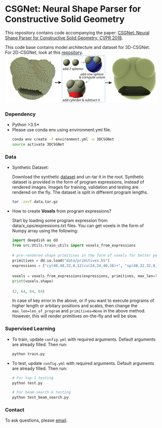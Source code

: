 # CSGNet: Neural Shape Parser for Constructive Solid Geometry
This repository contains code accompanying the paper: [CSGNet: Neural Shape Parser for Constructive Solid Geometry, CVPR 2018](https://arxiv.org/abs/1712.08290).

This code base contains model architecture and dataset for 3D-CSGNet. For 2D-CSGNet, look at this [repository](https://github.com/Hippogriff/CSGNet).
![](image.png)


### Dependency
- Python >3.5*
- Please use conda env using environment.yml file.
  ```bash
  conda env create -f environment.yml -n 3DCSGNet
  source activate 3DCSGNet
  ```

### Data
- Synthetic Dataset:

    Download the synthetic [dataset](https://www.dropbox.com/s/kq7ackfn6uo6ml8/data.tar.gz) and un-tar it in the root. Synthetic dataset is provided in the form of program expressions, instead of rendered images. Images for training, validation and testing are rendered on the fly. The dataset is split in different program lengths.
    ```bash
    tar -zxvf data.tar.gz
    ```

- How to create **Voxels** from program expressions?

    Start by loading some program expression from data/x_ops/expressions.txt files. You can get voxels in the form of Numpy array using the following:
    ```python
    import deepdish as dd
    from src.Utils.train_utils import voxels_from_expressions

    # pre-rendered shape primitives in the form of voxels for better performance
    primitives = dd.io.load("data/primitives.h5")
    expressions = ["cy(48,48,32,8,12)cu(24,24,40,28)+", "sp(48,32,32,8,12)cu(24,24,40,28)+"]

    voxels = voxels_from_expressions(expressions, primitives, max_len=7)
    print(voxels.shape)

    (2, 64, 64, 64)
    ```

    In case of key error in the above, or if you want to execute programs of higher length or arbitary positions and scales, then change the `max_len=len_of_program` and `primitives=None` in the above method. However, this will render primitives on-the-fly and will be slow.

### Supervised Learning
- To train, update `config.yml` with required arguments. Default arguments are already filled. Then run:
    ```python
    python train.py
    ```

- To test, update `config.yml` with required arguments. Default arguments are already filled. Then run:
    ```python
    # For top-1 testing
    python test.py
    ```

    ```python
    # For beam-search-k testing
    python test_beam_search.py
    ```

### Contact

To ask questions, please [email](mailto:gopalsharma@cs.umass.edu).